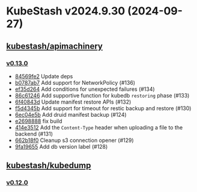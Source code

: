 # KubeStash v2024.9.30 (2024-09-27)


## [kubestash/apimachinery](https://github.com/kubestash/apimachinery)

### [v0.13.0](https://github.com/kubestash/apimachinery/releases/tag/v0.13.0)

- [84569fe2](https://github.com/kubestash/apimachinery/commit/84569fe2) Update deps
- [b0787ab7](https://github.com/kubestash/apimachinery/commit/b0787ab7) Add support for NetworkPolicy (#136)
- [ef35d264](https://github.com/kubestash/apimachinery/commit/ef35d264) Add conditions for unexpected failures (#134)
- [86c61246](https://github.com/kubestash/apimachinery/commit/86c61246) Add supportive function for kubedb `restoring` phase (#133)
- [6f40843d](https://github.com/kubestash/apimachinery/commit/6f40843d) Update manifest restore APIs (#132)
- [f5d4345b](https://github.com/kubestash/apimachinery/commit/f5d4345b) Add support for timeout for restic backup and restore (#130)
- [6ec04e5b](https://github.com/kubestash/apimachinery/commit/6ec04e5b) Add druid manifest backup (#124)
- [e2698888](https://github.com/kubestash/apimachinery/commit/e2698888) fix build
- [414e3512](https://github.com/kubestash/apimachinery/commit/414e3512) Add the `Content-Type` header when uploading a file to the backend (#131)
- [662b18f0](https://github.com/kubestash/apimachinery/commit/662b18f0) Cleanup s3 connection opener (#129)
- [9fa19655](https://github.com/kubestash/apimachinery/commit/9fa19655) Add db version label (#128)



## [kubestash/kubedump](https://github.com/kubestash/kubedump)

### [v0.12.0](https://github.com/kubestash/kubedump/releases/tag/v0.12.0)




